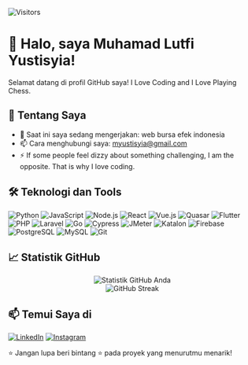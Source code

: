 ![Visitors](https://visitor-badge.laobi.icu/badge?page_id=lutfiyustisyia.github.io&style=flat&color=brightgreen)

# 👋 Halo, saya Muhamad Lutfi Yustisyia!

Selamat datang di profil GitHub saya! I Love Coding and I Love Playing Chess.

## 🚀 Tentang Saya

- 🔭 Saat ini saya sedang mengerjakan: web bursa efek indonesia
- 📫 Cara menghubungi saya: myustisyia@gmail.com
- ⚡ If some people feel dizzy about something challenging, I am the opposite. That is why I love coding.

## 🛠️ Teknologi dan Tools

![Python](https://img.shields.io/badge/-Python-333?style=flat&logo=python)
![JavaScript](https://img.shields.io/badge/-JavaScript-333?style=flat&logo=javascript)
![Node.js](https://img.shields.io/badge/-Node.js-333?style=flat&logo=node.js)
![React](https://img.shields.io/badge/-React-333?style=flat&logo=react)
![Vue.js](https://img.shields.io/badge/-Vue.js-333?style=flat&logo=vue.js)
![Quasar](https://img.shields.io/badge/-Quasar-333?style=flat&logo=quasar)
![Flutter](https://img.shields.io/badge/-Flutter-333?style=flat&logo=flutter)
![PHP](https://img.shields.io/badge/-PHP-333?style=flat&logo=php
)
![Laravel](https://img.shields.io/badge/-Laravel-333?style=flat&logo=laravel)
![Go](https://img.shields.io/badge/-Go-333?style=flat&logo=go)
![Cypress](https://img.shields.io/badge/-Cypress-333?style=flat&logo=cypress)
![JMeter](https://img.shields.io/badge/-JMeter-333?style=flat&logo=apachejmeter)
![Katalon](https://img.shields.io/badge/-Katalon-333?style=flat&logo=katalon)
![Firebase](https://img.shields.io/badge/-Firebase-333?style=flat&logo=firebase)
![PostgreSQL](https://img.shields.io/badge/-PostgreSQL-333?style=flat&logo=postgresql)
![MySQL](https://img.shields.io/badge/-MySQL-333?style=flat&logo=mysql)
![Git](https://img.shields.io/badge/-Git-333?style=flat&logo=git)

## 📈 Statistik GitHub

<p align="center">
  <img src="https://github-readme-stats.vercel.app/api?username=lutfiyustisyia&show_icons=true&theme=radical" alt="Statistik GitHub Anda" />
  <br>
  <img src="https://github-readme-streak-stats.herokuapp.com/?user=lutfiyustisyia&theme=radical" alt="GitHub Streak" />
</p>

<!-- ## 📂 Proyek Unggulan

- [📌 Nama Proyek 1](link ke repositori) — deskripsi singkat.
- [📌 Nama Proyek 2](link ke repositori) — deskripsi singkat.
- [📌 Nama Proyek 3](link ke repositori) — deskripsi singkat.
-->
## 📫 Temui Saya di

[![LinkedIn](https://img.shields.io/badge/-LinkedIn-blue?style=flat&logo=linkedin)](https://linkedin.com/in/muhamad-lutfi-yustisyia)
[![Instagram](https://img.shields.io/badge/-Instagram-000?style=flat&logo=instagram)](https://www.instagram.com/lutfiyustisyia25/)

⭐ Jangan lupa beri bintang ⭐ pada proyek yang menurutmu menarik!
